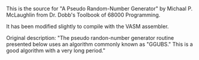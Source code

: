 This is the source for "A Pseudo Random-Number Generator" by Michaal
P. McLaughlin from Dr. Dobb's Toolbook of 68000 Programming.

It has been modified slightly to compile with the VASM assembler.

Original description: "The pseudo randon-number generator routine
presented below uses an algorithm commonly known as "GGUBS." This is a
good algorithm with a very long period."


